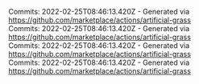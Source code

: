 Commits: 2022-02-25T08:46:13.420Z - Generated via https://github.com/marketplace/actions/artificial-grass
<br>
Commits: 2022-02-25T08:46:13.420Z - Generated via https://github.com/marketplace/actions/artificial-grass
<br>
Commits: 2022-02-25T08:46:13.420Z - Generated via https://github.com/marketplace/actions/artificial-grass
<br>
Commits: 2022-02-25T08:46:13.420Z - Generated via https://github.com/marketplace/actions/artificial-grass
<br>
